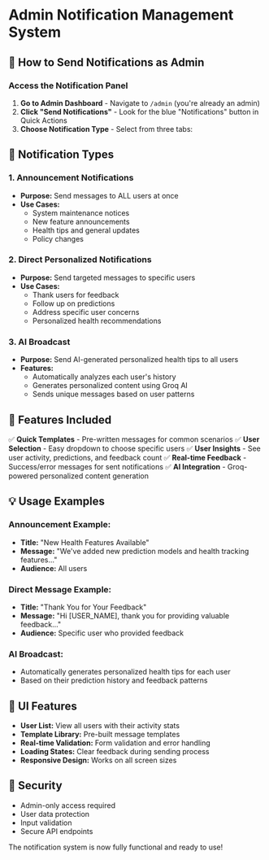 # Admin Notification Management System

## 🎯 **How to Send Notifications as Admin**

### Access the Notification Panel
1. **Go to Admin Dashboard** - Navigate to `/admin` (you're already an admin)
2. **Click "Send Notifications"** - Look for the blue "Notifications" button in Quick Actions
3. **Choose Notification Type** - Select from three tabs:

## 📢 **Notification Types**

### 1. **Announcement Notifications**
- **Purpose:** Send messages to ALL users at once
- **Use Cases:**
  - System maintenance notices
  - New feature announcements
  - Health tips and general updates
  - Policy changes

### 2. **Direct Personalized Notifications**
- **Purpose:** Send targeted messages to specific users
- **Use Cases:**
  - Thank users for feedback
  - Follow up on predictions
  - Address specific user concerns
  - Personalized health recommendations

### 3. **AI Broadcast**
- **Purpose:** Send AI-generated personalized health tips to all users
- **Features:**
  - Automatically analyzes each user's history
  - Generates personalized content using Groq AI
  - Sends unique messages based on user patterns

## 🚀 **Features Included**

✅ **Quick Templates** - Pre-written messages for common scenarios
✅ **User Selection** - Easy dropdown to choose specific users
✅ **User Insights** - See user activity, predictions, and feedback count
✅ **Real-time Feedback** - Success/error messages for sent notifications
✅ **AI Integration** - Groq-powered personalized content generation

## 💡 **Usage Examples**

### Announcement Example:
- **Title:** "New Health Features Available"
- **Message:** "We've added new prediction models and health tracking features..."
- **Audience:** All users

### Direct Message Example:
- **Title:** "Thank You for Your Feedback"
- **Message:** "Hi [USER_NAME], thank you for providing valuable feedback..."
- **Audience:** Specific user who provided feedback

### AI Broadcast:
- Automatically generates personalized health tips for each user
- Based on their prediction history and feedback patterns

## 🎨 **UI Features**

- **User List:** View all users with their activity stats
- **Template Library:** Pre-built message templates
- **Real-time Validation:** Form validation and error handling
- **Loading States:** Clear feedback during sending process
- **Responsive Design:** Works on all screen sizes

## 🔐 **Security**

- Admin-only access required
- User data protection
- Input validation
- Secure API endpoints

The notification system is now fully functional and ready to use!